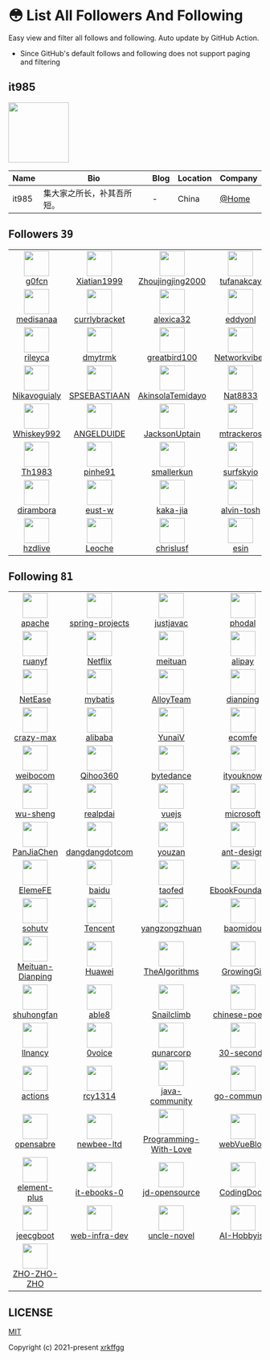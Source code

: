 # 😳 List All Followers And Following

 Easy view and filter all follows and following. Auto update by GitHub Action.

- Since GitHub's default follows and following does not support paging and filtering

## it985

<img src="https://avatars.githubusercontent.com/u/62421120?v=4" width="120" />

| Name | Bio | Blog | Location | Company |
| -- | -- | -- | -- | -- |
| it985 | 集大家之所长，补其吾所短。 | - | China | [@Home](https://github.com/Home) |

## Followers <kbd>39</kbd>

<table>
  <tr>
    <td width="150" align="center">
      <a href="https://github.com/g0fcn">
        <img src="https://avatars.githubusercontent.com/u/156695055?v=4" width="50" />
        <br />
        g0fcn
      </a>
    </td>
    <td width="150" align="center">
      <a href="https://github.com/Xiatian1999">
        <img src="https://avatars.githubusercontent.com/u/137675208?v=4" width="50" />
        <br />
        Xiatian1999
      </a>
    </td>
    <td width="150" align="center">
      <a href="https://github.com/Zhoujingjing2000">
        <img src="https://avatars.githubusercontent.com/u/137674041?v=4" width="50" />
        <br />
        Zhoujingjing2000
      </a>
    </td>
    <td width="150" align="center">
      <a href="https://github.com/tufanakcay">
        <img src="https://avatars.githubusercontent.com/u/132299647?v=4" width="50" />
        <br />
        tufanakcay
      </a>
    </td>
    <td width="150" align="center">
      <a href="https://github.com/LaryGereg56">
        <img src="https://avatars.githubusercontent.com/u/131237404?v=4" width="50" />
        <br />
        LaryGereg56
      </a>
    </td>
  </tr><tr>
    <td width="150" align="center">
      <a href="https://github.com/medisanaa">
        <img src="https://avatars.githubusercontent.com/u/129278737?v=4" width="50" />
        <br />
        medisanaa
      </a>
    </td>
    <td width="150" align="center">
      <a href="https://github.com/currlybracket">
        <img src="https://avatars.githubusercontent.com/u/129277849?v=4" width="50" />
        <br />
        currlybracket
      </a>
    </td>
    <td width="150" align="center">
      <a href="https://github.com/alexica32">
        <img src="https://avatars.githubusercontent.com/u/129276251?v=4" width="50" />
        <br />
        alexica32
      </a>
    </td>
    <td width="150" align="center">
      <a href="https://github.com/eddyonl">
        <img src="https://avatars.githubusercontent.com/u/129272990?v=4" width="50" />
        <br />
        eddyonl
      </a>
    </td>
    <td width="150" align="center">
      <a href="https://github.com/tacknuzz">
        <img src="https://avatars.githubusercontent.com/u/129225953?v=4" width="50" />
        <br />
        tacknuzz
      </a>
    </td>
  </tr><tr>
    <td width="150" align="center">
      <a href="https://github.com/rileyca">
        <img src="https://avatars.githubusercontent.com/u/129225230?v=4" width="50" />
        <br />
        rileyca
      </a>
    </td>
    <td width="150" align="center">
      <a href="https://github.com/dmytrmk">
        <img src="https://avatars.githubusercontent.com/u/129224595?v=4" width="50" />
        <br />
        dmytrmk
      </a>
    </td>
    <td width="150" align="center">
      <a href="https://github.com/greatbird100">
        <img src="https://avatars.githubusercontent.com/u/123626877?v=4" width="50" />
        <br />
        greatbird100
      </a>
    </td>
    <td width="150" align="center">
      <a href="https://github.com/Networkvibes">
        <img src="https://avatars.githubusercontent.com/u/117787512?v=4" width="50" />
        <br />
        Networkvibes
      </a>
    </td>
    <td width="150" align="center">
      <a href="https://github.com/sjgsodjsna">
        <img src="https://avatars.githubusercontent.com/u/117784368?v=4" width="50" />
        <br />
        sjgsodjsna
      </a>
    </td>
  </tr><tr>
    <td width="150" align="center">
      <a href="https://github.com/Nikavoguialy">
        <img src="https://avatars.githubusercontent.com/u/116597090?v=4" width="50" />
        <br />
        Nikavoguialy
      </a>
    </td>
    <td width="150" align="center">
      <a href="https://github.com/SPSEBASTIAAN">
        <img src="https://avatars.githubusercontent.com/u/116257852?v=4" width="50" />
        <br />
        SPSEBASTIAAN
      </a>
    </td>
    <td width="150" align="center">
      <a href="https://github.com/AkinsolaTemidayo">
        <img src="https://avatars.githubusercontent.com/u/114838958?v=4" width="50" />
        <br />
        AkinsolaTemidayo
      </a>
    </td>
    <td width="150" align="center">
      <a href="https://github.com/Nat8833">
        <img src="https://avatars.githubusercontent.com/u/114831614?v=4" width="50" />
        <br />
        Nat8833
      </a>
    </td>
    <td width="150" align="center">
      <a href="https://github.com/appgenerable">
        <img src="https://avatars.githubusercontent.com/u/114630840?v=4" width="50" />
        <br />
        appgenerable
      </a>
    </td>
  </tr><tr>
    <td width="150" align="center">
      <a href="https://github.com/Whiskey992">
        <img src="https://avatars.githubusercontent.com/u/113369543?v=4" width="50" />
        <br />
        Whiskey992
      </a>
    </td>
    <td width="150" align="center">
      <a href="https://github.com/ANGELDUIDE">
        <img src="https://avatars.githubusercontent.com/u/112624817?v=4" width="50" />
        <br />
        ANGELDUIDE
      </a>
    </td>
    <td width="150" align="center">
      <a href="https://github.com/JacksonUptain">
        <img src="https://avatars.githubusercontent.com/u/111402072?v=4" width="50" />
        <br />
        JacksonUptain
      </a>
    </td>
    <td width="150" align="center">
      <a href="https://github.com/mtrackeros">
        <img src="https://avatars.githubusercontent.com/u/111332738?v=4" width="50" />
        <br />
        mtrackeros
      </a>
    </td>
    <td width="150" align="center">
      <a href="https://github.com/sammorozov">
        <img src="https://avatars.githubusercontent.com/u/109150200?v=4" width="50" />
        <br />
        sammorozov
      </a>
    </td>
  </tr><tr>
    <td width="150" align="center">
      <a href="https://github.com/Th1983">
        <img src="https://avatars.githubusercontent.com/u/88440987?v=4" width="50" />
        <br />
        Th1983
      </a>
    </td>
    <td width="150" align="center">
      <a href="https://github.com/pinhe91">
        <img src="https://avatars.githubusercontent.com/u/79625284?v=4" width="50" />
        <br />
        pinhe91
      </a>
    </td>
    <td width="150" align="center">
      <a href="https://github.com/smallerkun">
        <img src="https://avatars.githubusercontent.com/u/62697048?v=4" width="50" />
        <br />
        smallerkun
      </a>
    </td>
    <td width="150" align="center">
      <a href="https://github.com/surfskyio">
        <img src="https://avatars.githubusercontent.com/u/59265835?v=4" width="50" />
        <br />
        surfskyio
      </a>
    </td>
    <td width="150" align="center">
      <a href="https://github.com/bakoorahnin">
        <img src="https://avatars.githubusercontent.com/u/46295417?v=4" width="50" />
        <br />
        bakoorahnin
      </a>
    </td>
  </tr><tr>
    <td width="150" align="center">
      <a href="https://github.com/dirambora">
        <img src="https://avatars.githubusercontent.com/u/42798758?v=4" width="50" />
        <br />
        dirambora
      </a>
    </td>
    <td width="150" align="center">
      <a href="https://github.com/eust-w">
        <img src="https://avatars.githubusercontent.com/u/39115651?v=4" width="50" />
        <br />
        eust-w
      </a>
    </td>
    <td width="150" align="center">
      <a href="https://github.com/kaka-jia">
        <img src="https://avatars.githubusercontent.com/u/25244657?v=4" width="50" />
        <br />
        kaka-jia
      </a>
    </td>
    <td width="150" align="center">
      <a href="https://github.com/alvin-tosh">
        <img src="https://avatars.githubusercontent.com/u/13796386?v=4" width="50" />
        <br />
        alvin-tosh
      </a>
    </td>
    <td width="150" align="center">
      <a href="https://github.com/grm34">
        <img src="https://avatars.githubusercontent.com/u/6394023?v=4" width="50" />
        <br />
        grm34
      </a>
    </td>
  </tr><tr>
    <td width="150" align="center">
      <a href="https://github.com/hzdlive">
        <img src="https://avatars.githubusercontent.com/u/3319136?v=4" width="50" />
        <br />
        hzdlive
      </a>
    </td>
    <td width="150" align="center">
      <a href="https://github.com/Leoche">
        <img src="https://avatars.githubusercontent.com/u/1678699?v=4" width="50" />
        <br />
        Leoche
      </a>
    </td>
    <td width="150" align="center">
      <a href="https://github.com/chrislusf">
        <img src="https://avatars.githubusercontent.com/u/1543151?v=4" width="50" />
        <br />
        chrislusf
      </a>
    </td>
    <td width="150" align="center">
      <a href="https://github.com/esin">
        <img src="https://avatars.githubusercontent.com/u/69767?v=4" width="50" />
        <br />
        esin
      </a>
    </td>
    <td width="150" align="center">
    </td>
  </tr>
</table>

## Following <kbd>81</kbd>

<table>
  <tr>
    <td width="150" align="center">
      <a href="https://github.com/apache">
        <img src="https://avatars.githubusercontent.com/u/47359?v=4" width="50" />
        <br />
        apache
      </a>
    </td>
    <td width="150" align="center">
      <a href="https://github.com/spring-projects">
        <img src="https://avatars.githubusercontent.com/u/317776?v=4" width="50" />
        <br />
        spring-projects
      </a>
    </td>
    <td width="150" align="center">
      <a href="https://github.com/justjavac">
        <img src="https://avatars.githubusercontent.com/u/359395?v=4" width="50" />
        <br />
        justjavac
      </a>
    </td>
    <td width="150" align="center">
      <a href="https://github.com/phodal">
        <img src="https://avatars.githubusercontent.com/u/472311?v=4" width="50" />
        <br />
        phodal
      </a>
    </td>
    <td width="150" align="center">
      <a href="https://github.com/yyx990803">
        <img src="https://avatars.githubusercontent.com/u/499550?v=4" width="50" />
        <br />
        yyx990803
      </a>
    </td>
  </tr><tr>
    <td width="150" align="center">
      <a href="https://github.com/ruanyf">
        <img src="https://avatars.githubusercontent.com/u/905434?v=4" width="50" />
        <br />
        ruanyf
      </a>
    </td>
    <td width="150" align="center">
      <a href="https://github.com/Netflix">
        <img src="https://avatars.githubusercontent.com/u/913567?v=4" width="50" />
        <br />
        Netflix
      </a>
    </td>
    <td width="150" align="center">
      <a href="https://github.com/meituan">
        <img src="https://avatars.githubusercontent.com/u/977371?v=4" width="50" />
        <br />
        meituan
      </a>
    </td>
    <td width="150" align="center">
      <a href="https://github.com/alipay">
        <img src="https://avatars.githubusercontent.com/u/1299356?v=4" width="50" />
        <br />
        alipay
      </a>
    </td>
    <td width="150" align="center">
      <a href="https://github.com/XiaoMi">
        <img src="https://avatars.githubusercontent.com/u/1309360?v=4" width="50" />
        <br />
        XiaoMi
      </a>
    </td>
  </tr><tr>
    <td width="150" align="center">
      <a href="https://github.com/NetEase">
        <img src="https://avatars.githubusercontent.com/u/1460597?v=4" width="50" />
        <br />
        NetEase
      </a>
    </td>
    <td width="150" align="center">
      <a href="https://github.com/mybatis">
        <img src="https://avatars.githubusercontent.com/u/1483254?v=4" width="50" />
        <br />
        mybatis
      </a>
    </td>
    <td width="150" align="center">
      <a href="https://github.com/AlloyTeam">
        <img src="https://avatars.githubusercontent.com/u/1503033?v=4" width="50" />
        <br />
        AlloyTeam
      </a>
    </td>
    <td width="150" align="center">
      <a href="https://github.com/dianping">
        <img src="https://avatars.githubusercontent.com/u/1539555?v=4" width="50" />
        <br />
        dianping
      </a>
    </td>
    <td width="150" align="center">
      <a href="https://github.com/jaywcjlove">
        <img src="https://avatars.githubusercontent.com/u/1680273?v=4" width="50" />
        <br />
        jaywcjlove
      </a>
    </td>
  </tr><tr>
    <td width="150" align="center">
      <a href="https://github.com/crazy-max">
        <img src="https://avatars.githubusercontent.com/u/1951866?v=4" width="50" />
        <br />
        crazy-max
      </a>
    </td>
    <td width="150" align="center">
      <a href="https://github.com/alibaba">
        <img src="https://avatars.githubusercontent.com/u/1961952?v=4" width="50" />
        <br />
        alibaba
      </a>
    </td>
    <td width="150" align="center">
      <a href="https://github.com/YunaiV">
        <img src="https://avatars.githubusercontent.com/u/2015545?v=4" width="50" />
        <br />
        YunaiV
      </a>
    </td>
    <td width="150" align="center">
      <a href="https://github.com/ecomfe">
        <img src="https://avatars.githubusercontent.com/u/2268460?v=4" width="50" />
        <br />
        ecomfe
      </a>
    </td>
    <td width="150" align="center">
      <a href="https://github.com/knightliao">
        <img src="https://avatars.githubusercontent.com/u/3657476?v=4" width="50" />
        <br />
        knightliao
      </a>
    </td>
  </tr><tr>
    <td width="150" align="center">
      <a href="https://github.com/weibocom">
        <img src="https://avatars.githubusercontent.com/u/3916448?v=4" width="50" />
        <br />
        weibocom
      </a>
    </td>
    <td width="150" align="center">
      <a href="https://github.com/Qihoo360">
        <img src="https://avatars.githubusercontent.com/u/4082929?v=4" width="50" />
        <br />
        Qihoo360
      </a>
    </td>
    <td width="150" align="center">
      <a href="https://github.com/bytedance">
        <img src="https://avatars.githubusercontent.com/u/4158466?v=4" width="50" />
        <br />
        bytedance
      </a>
    </td>
    <td width="150" align="center">
      <a href="https://github.com/ityouknow">
        <img src="https://avatars.githubusercontent.com/u/4979648?v=4" width="50" />
        <br />
        ityouknow
      </a>
    </td>
    <td width="150" align="center">
      <a href="https://github.com/docker">
        <img src="https://avatars.githubusercontent.com/u/5429470?v=4" width="50" />
        <br />
        docker
      </a>
    </td>
  </tr><tr>
    <td width="150" align="center">
      <a href="https://github.com/wu-sheng">
        <img src="https://avatars.githubusercontent.com/u/5441976?v=4" width="50" />
        <br />
        wu-sheng
      </a>
    </td>
    <td width="150" align="center">
      <a href="https://github.com/realpdai">
        <img src="https://avatars.githubusercontent.com/u/6094984?v=4" width="50" />
        <br />
        realpdai
      </a>
    </td>
    <td width="150" align="center">
      <a href="https://github.com/vuejs">
        <img src="https://avatars.githubusercontent.com/u/6128107?v=4" width="50" />
        <br />
        vuejs
      </a>
    </td>
    <td width="150" align="center">
      <a href="https://github.com/microsoft">
        <img src="https://avatars.githubusercontent.com/u/6154722?v=4" width="50" />
        <br />
        microsoft
      </a>
    </td>
    <td width="150" align="center">
      <a href="https://github.com/fex-team">
        <img src="https://avatars.githubusercontent.com/u/6668906?v=4" width="50" />
        <br />
        fex-team
      </a>
    </td>
  </tr><tr>
    <td width="150" align="center">
      <a href="https://github.com/PanJiaChen">
        <img src="https://avatars.githubusercontent.com/u/8121621?v=4" width="50" />
        <br />
        PanJiaChen
      </a>
    </td>
    <td width="150" align="center">
      <a href="https://github.com/dangdangdotcom">
        <img src="https://avatars.githubusercontent.com/u/9145684?v=4" width="50" />
        <br />
        dangdangdotcom
      </a>
    </td>
    <td width="150" align="center">
      <a href="https://github.com/youzan">
        <img src="https://avatars.githubusercontent.com/u/11404085?v=4" width="50" />
        <br />
        youzan
      </a>
    </td>
    <td width="150" align="center">
      <a href="https://github.com/ant-design">
        <img src="https://avatars.githubusercontent.com/u/12101536?v=4" width="50" />
        <br />
        ant-design
      </a>
    </td>
    <td width="150" align="center">
      <a href="https://github.com/wovert">
        <img src="https://avatars.githubusercontent.com/u/12456434?v=4" width="50" />
        <br />
        wovert
      </a>
    </td>
  </tr><tr>
    <td width="150" align="center">
      <a href="https://github.com/ElemeFE">
        <img src="https://avatars.githubusercontent.com/u/12810740?v=4" width="50" />
        <br />
        ElemeFE
      </a>
    </td>
    <td width="150" align="center">
      <a href="https://github.com/baidu">
        <img src="https://avatars.githubusercontent.com/u/13245940?v=4" width="50" />
        <br />
        baidu
      </a>
    </td>
    <td width="150" align="center">
      <a href="https://github.com/taofed">
        <img src="https://avatars.githubusercontent.com/u/13637123?v=4" width="50" />
        <br />
        taofed
      </a>
    </td>
    <td width="150" align="center">
      <a href="https://github.com/EbookFoundation">
        <img src="https://avatars.githubusercontent.com/u/14127308?v=4" width="50" />
        <br />
        EbookFoundation
      </a>
    </td>
    <td width="150" align="center">
      <a href="https://github.com/macrozheng">
        <img src="https://avatars.githubusercontent.com/u/15903809?v=4" width="50" />
        <br />
        macrozheng
      </a>
    </td>
  </tr><tr>
    <td width="150" align="center">
      <a href="https://github.com/sohutv">
        <img src="https://avatars.githubusercontent.com/u/16772097?v=4" width="50" />
        <br />
        sohutv
      </a>
    </td>
    <td width="150" align="center">
      <a href="https://github.com/Tencent">
        <img src="https://avatars.githubusercontent.com/u/18461506?v=4" width="50" />
        <br />
        Tencent
      </a>
    </td>
    <td width="150" align="center">
      <a href="https://github.com/yangzongzhuan">
        <img src="https://avatars.githubusercontent.com/u/19240310?v=4" width="50" />
        <br />
        yangzongzhuan
      </a>
    </td>
    <td width="150" align="center">
      <a href="https://github.com/baomidou">
        <img src="https://avatars.githubusercontent.com/u/19258107?v=4" width="50" />
        <br />
        baomidou
      </a>
    </td>
    <td width="150" align="center">
      <a href="https://github.com/YMFE">
        <img src="https://avatars.githubusercontent.com/u/19645609?v=4" width="50" />
        <br />
        YMFE
      </a>
    </td>
  </tr><tr>
    <td width="150" align="center">
      <a href="https://github.com/Meituan-Dianping">
        <img src="https://avatars.githubusercontent.com/u/20238146?v=4" width="50" />
        <br />
        Meituan-Dianping
      </a>
    </td>
    <td width="150" align="center">
      <a href="https://github.com/Huawei">
        <img src="https://avatars.githubusercontent.com/u/20315766?v=4" width="50" />
        <br />
        Huawei
      </a>
    </td>
    <td width="150" align="center">
      <a href="https://github.com/TheAlgorithms">
        <img src="https://avatars.githubusercontent.com/u/20487725?v=4" width="50" />
        <br />
        TheAlgorithms
      </a>
    </td>
    <td width="150" align="center">
      <a href="https://github.com/GrowingGit">
        <img src="https://avatars.githubusercontent.com/u/21018904?v=4" width="50" />
        <br />
        GrowingGit
      </a>
    </td>
    <td width="150" align="center">
      <a href="https://github.com/lerry903">
        <img src="https://avatars.githubusercontent.com/u/22475575?v=4" width="50" />
        <br />
        lerry903
      </a>
    </td>
  </tr><tr>
    <td width="150" align="center">
      <a href="https://github.com/shuhongfan">
        <img src="https://avatars.githubusercontent.com/u/22501693?v=4" width="50" />
        <br />
        shuhongfan
      </a>
    </td>
    <td width="150" align="center">
      <a href="https://github.com/able8">
        <img src="https://avatars.githubusercontent.com/u/26692080?v=4" width="50" />
        <br />
        able8
      </a>
    </td>
    <td width="150" align="center">
      <a href="https://github.com/Snailclimb">
        <img src="https://avatars.githubusercontent.com/u/29880145?v=4" width="50" />
        <br />
        Snailclimb
      </a>
    </td>
    <td width="150" align="center">
      <a href="https://github.com/chinese-poetry">
        <img src="https://avatars.githubusercontent.com/u/30764933?v=4" width="50" />
        <br />
        chinese-poetry
      </a>
    </td>
    <td width="150" align="center">
      <a href="https://github.com/233boy">
        <img src="https://avatars.githubusercontent.com/u/31657650?v=4" width="50" />
        <br />
        233boy
      </a>
    </td>
  </tr><tr>
    <td width="150" align="center">
      <a href="https://github.com/llnancy">
        <img src="https://avatars.githubusercontent.com/u/40930677?v=4" width="50" />
        <br />
        llnancy
      </a>
    </td>
    <td width="150" align="center">
      <a href="https://github.com/0voice">
        <img src="https://avatars.githubusercontent.com/u/43104160?v=4" width="50" />
        <br />
        0voice
      </a>
    </td>
    <td width="150" align="center">
      <a href="https://github.com/qunarcorp">
        <img src="https://avatars.githubusercontent.com/u/43158242?v=4" width="50" />
        <br />
        qunarcorp
      </a>
    </td>
    <td width="150" align="center">
      <a href="https://github.com/30-seconds">
        <img src="https://avatars.githubusercontent.com/u/43479428?v=4" width="50" />
        <br />
        30-seconds
      </a>
    </td>
    <td width="150" align="center">
      <a href="https://github.com/doocs">
        <img src="https://avatars.githubusercontent.com/u/43716716?v=4" width="50" />
        <br />
        doocs
      </a>
    </td>
  </tr><tr>
    <td width="150" align="center">
      <a href="https://github.com/actions">
        <img src="https://avatars.githubusercontent.com/u/44036562?v=4" width="50" />
        <br />
        actions
      </a>
    </td>
    <td width="150" align="center">
      <a href="https://github.com/rcy1314">
        <img src="https://avatars.githubusercontent.com/u/46085246?v=4" width="50" />
        <br />
        rcy1314
      </a>
    </td>
    <td width="150" align="center">
      <a href="https://github.com/java-community">
        <img src="https://avatars.githubusercontent.com/u/47103846?v=4" width="50" />
        <br />
        java-community
      </a>
    </td>
    <td width="150" align="center">
      <a href="https://github.com/go-community">
        <img src="https://avatars.githubusercontent.com/u/47104367?v=4" width="50" />
        <br />
        go-community
      </a>
    </td>
    <td width="150" align="center">
      <a href="https://github.com/v2fly">
        <img src="https://avatars.githubusercontent.com/u/49637375?v=4" width="50" />
        <br />
        v2fly
      </a>
    </td>
  </tr><tr>
    <td width="150" align="center">
      <a href="https://github.com/opensabre">
        <img src="https://avatars.githubusercontent.com/u/50523102?v=4" width="50" />
        <br />
        opensabre
      </a>
    </td>
    <td width="150" align="center">
      <a href="https://github.com/newbee-ltd">
        <img src="https://avatars.githubusercontent.com/u/54432684?v=4" width="50" />
        <br />
        newbee-ltd
      </a>
    </td>
    <td width="150" align="center">
      <a href="https://github.com/Programming-With-Love">
        <img src="https://avatars.githubusercontent.com/u/56310988?v=4" width="50" />
        <br />
        Programming-With-Love
      </a>
    </td>
    <td width="150" align="center">
      <a href="https://github.com/webVueBlog">
        <img src="https://avatars.githubusercontent.com/u/59645426?v=4" width="50" />
        <br />
        webVueBlog
      </a>
    </td>
    <td width="150" align="center">
      <a href="https://github.com/kuaidi100-api">
        <img src="https://avatars.githubusercontent.com/u/68226294?v=4" width="50" />
        <br />
        kuaidi100-api
      </a>
    </td>
  </tr><tr>
    <td width="150" align="center">
      <a href="https://github.com/element-plus">
        <img src="https://avatars.githubusercontent.com/u/68583457?v=4" width="50" />
        <br />
        element-plus
      </a>
    </td>
    <td width="150" align="center">
      <a href="https://github.com/it-ebooks-0">
        <img src="https://avatars.githubusercontent.com/u/70613375?v=4" width="50" />
        <br />
        it-ebooks-0
      </a>
    </td>
    <td width="150" align="center">
      <a href="https://github.com/jd-opensource">
        <img src="https://avatars.githubusercontent.com/u/75349771?v=4" width="50" />
        <br />
        jd-opensource
      </a>
    </td>
    <td width="150" align="center">
      <a href="https://github.com/CodingDocs">
        <img src="https://avatars.githubusercontent.com/u/80885507?v=4" width="50" />
        <br />
        CodingDocs
      </a>
    </td>
    <td width="150" align="center">
      <a href="https://github.com/WuKongOpenSource">
        <img src="https://avatars.githubusercontent.com/u/82020991?v=4" width="50" />
        <br />
        WuKongOpenSource
      </a>
    </td>
  </tr><tr>
    <td width="150" align="center">
      <a href="https://github.com/jeecgboot">
        <img src="https://avatars.githubusercontent.com/u/86360035?v=4" width="50" />
        <br />
        jeecgboot
      </a>
    </td>
    <td width="150" align="center">
      <a href="https://github.com/web-infra-dev">
        <img src="https://avatars.githubusercontent.com/u/87694465?v=4" width="50" />
        <br />
        web-infra-dev
      </a>
    </td>
    <td width="150" align="center">
      <a href="https://github.com/uncle-novel">
        <img src="https://avatars.githubusercontent.com/u/105362125?v=4" width="50" />
        <br />
        uncle-novel
      </a>
    </td>
    <td width="150" align="center">
      <a href="https://github.com/AI-Hobbyist">
        <img src="https://avatars.githubusercontent.com/u/131221877?v=4" width="50" />
        <br />
        AI-Hobbyist
      </a>
    </td>
    <td width="150" align="center">
      <a href="https://github.com/CyberCommy">
        <img src="https://avatars.githubusercontent.com/u/132496677?v=4" width="50" />
        <br />
        CyberCommy
      </a>
    </td>
  </tr><tr>
    <td width="150" align="center">
      <a href="https://github.com/ZHO-ZHO-ZHO">
        <img src="https://avatars.githubusercontent.com/u/140084057?v=4" width="50" />
        <br />
        ZHO-ZHO-ZHO
      </a>
    </td>
    <td width="150" align="center">
    </td>
    <td width="150" align="center">
    </td>
    <td width="150" align="center">
    </td>
    <td width="150" align="center">
    </td>
  </tr>
</table>

## LICENSE

[MIT](https://github.com/xrkffgg/list-all-followers-and-following/blob/main/LICENSE)

Copyright (c) 2021-present [xrkffgg](https://github.com/xrkffgg)

